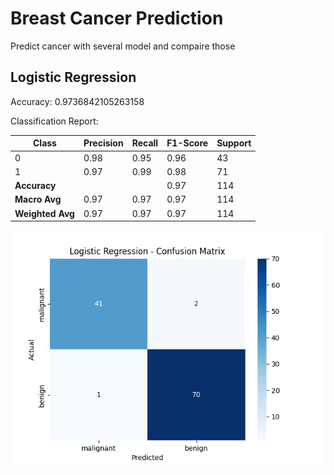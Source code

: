 # Breast Cancer Prediction

Predict cancer with several model and compaire those

## Logistic Regression

Accuracy: 0.9736842105263158

Classification Report:

| Class        | Precision | Recall | F1-Score | Support |
|------------- |---------- |------- |--------- |-------- |
| 0            | 0.98      | 0.95   | 0.96     | 43      |
| 1            | 0.97      | 0.99   | 0.98     | 71      |
| **Accuracy** |           |        | 0.97     | 114     |
| **Macro Avg**| 0.97      | 0.97   | 0.97     | 114     |
| **Weighted Avg** | 0.97  | 0.97   | 0.97     | 114     |

![confusion matrix](./Figures/Figure_1.png "Confusion Matrix")
